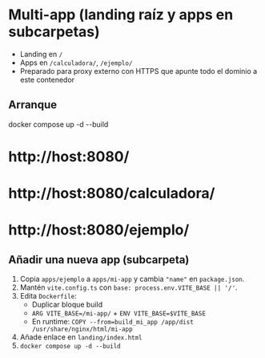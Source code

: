 # Multi-app (landing raíz y apps en subcarpetas)

- Landing en `/`
- Apps en `/calculadora/`, `/ejemplo/`
- Preparado para proxy externo con HTTPS que apunte todo el dominio a este contenedor

## Arranque
docker compose up -d --build
# http://host:8080/
# http://host:8080/calculadora/
# http://host:8080/ejemplo/

## Añadir una nueva app (subcarpeta)
1. Copia `apps/ejemplo` a `apps/mi-app` y cambia `"name"` en `package.json`.
2. Mantén `vite.config.ts` con `base: process.env.VITE_BASE || '/'`.
3. Edita `Dockerfile`:
   - Duplicar bloque build
   - `ARG VITE_BASE=/mi-app/` + `ENV VITE_BASE=$VITE_BASE`
   - En runtime: `COPY --from=build_mi_app /app/dist /usr/share/nginx/html/mi-app`
4. Añade enlace en `landing/index.html`
5. `docker compose up -d --build`

